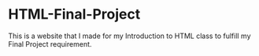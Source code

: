 # HTML-Final-Project
This is a website that I made for my Introduction to HTML class to fulfill my Final Project requirement.
